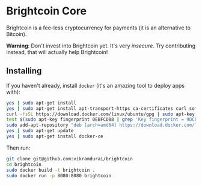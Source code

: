 # Brightcoin Core
Brightcoin is a fee-less cryptocurrency for payments (it is an alternative to Bitcoin).

**Warning**: Don't invest into Brightcoin yet. It's very *insecure*. Try contributing instead, that will
actually help Brightcoin!

## Installing
If you haven't already, install `docker` (it's an amazing tool to deploy apps with):
```bash
yes | sudo apt-get install
yes | sudo apt-get install apt-transport-https ca-certificates curl software-properties-common
curl -fsSL https://download.docker.com/linux/ubuntu/gpg | sudo apt-key add -
test $(sudo apt-key fingerprint 0EBFCD88 | grep 'Key fingerprint = 9DC8 5822 9FC7 DD38 854A  E2D8 8D81 803C 0EBF CD88')
sudo add-apt-repository "deb [arch=amd64] https://download.docker.com/linux/ubuntu $(lsb_release -cs) stable"
yes | sudo apt-get update
yes | sudo apt-get install docker-ce
```
Then run:
```bash
git clone git@github.com:vikramdurai/brightcoin
cd brightcoin
sudo docker build -t brightcoin .
sudo docker run -p 8080:8080 brightcoin
```